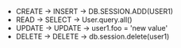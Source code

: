 - CREATE -> INSERT -> DB.SESSION.ADD(USER1)
- READ -> SELECT -> User.query.all()
- UPDATE -> UPDATE -> user1.foo = 'new value'
- DELETE -> DELETE -> db.session.delete(user1)
